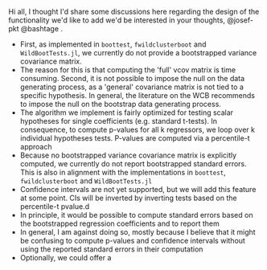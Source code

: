 Hi all, I thought I'd share some discussions here regarding the design of the functionality we'd like to add we'd be interested in your thoughts, @josef-pkt @bashtage . 

- First, as implemented in `boottest`, `fwildclusterboot` and `WildBootTests.jl`, we currently do not provide a bootstrapped variance covariance matrix. 
- The reason for this is that computing the 'full' vcov matrix is time consuming. Second, it is not possible to impose the null on the data generating process, as a 'general' covariance matrix is not tied to a specific hypothesis. In general, the literature on the WCB recommends to impose the null on the bootstrap data generating process. 
- The algorithm we implement is fairly optimized for testing scalar hypotheses for single coefficients (e.g. standard t-tests). In consequence, to compute p-values for all k regressors, we loop over k individual hypotheses tests. P-values are computed via a percentile-t approach
- Because no bootstrapped variance covariance matrix is explicitly computed, we currently do not report bootstrapped standard errors. This is also in alignment with the implementations in `boottest`, `fwildclusterboot` and `WildBootTests.jl`
- Confidence intervals are not yet supported, but we will add this feature at some point. CIs will be inverted by inverting tests based on the percentile-t pvalue.d
- In principle, it would be possible to compute standard errors based on the bootstrapped regression coefficients and to report them
- In general, I am against doing so, mostly because I believe that it might be confusing to compute p-values and confidence intervals without using the reported standard errors in their computation
- Optionally, we could offer a 